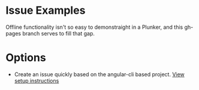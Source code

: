 # Issue Examples

Offline functionality isn't so easy to demonstraight in a Plunker, and this gh-pages branch serves to fill that gap.

# Options

- Create an issue quickly based on the angular-cli based project. [View setup instructions](https://github.com/adriancarriger/angularfire2-offline/blob/gh-pages/base/angular-cli/README.md#angularfire2-offline---base-angular-cli-project)
